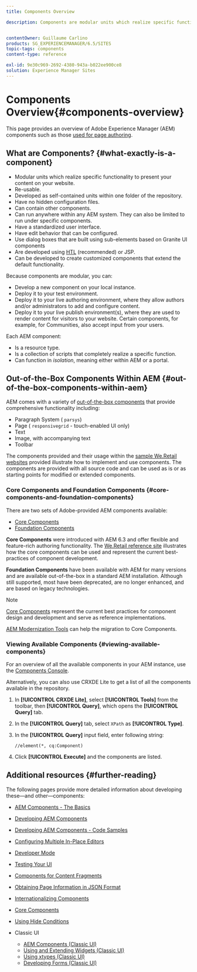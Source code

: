 ```yaml
---
title: Components Overview

description: Components are modular units which realize specific functionality to present your content on your website


contentOwner: Guillaume Carlino
products: SG_EXPERIENCEMANAGER/6.5/SITES
topic-tags: components
content-type: reference

exl-id: 9e30c969-2692-4380-943a-b022ee900ce8
solution: Experience Manager Sites
---
```

# Components Overview{#components-overview}

This page provides an overview of Adobe Experience Manager (AEM) components such as those [used for page authoring](/help/sites-authoring/default-components-foundation.md).

## What are Components? {#what-exactly-is-a-component}

* Modular units which realize specific functionality to present your content on your website.
* Re-usable.
* Developed as self-contained units within one folder of the repository.
* Have no hidden configuration files.
* Can contain other components.
* Can run anywhere within any AEM system. They can also be limited to run under specific components.
* Have a standardized user interface.
* Have edit behavior that can be configured.
* Use dialog boxes that are built using sub-elements based on Granite UI components
* Are developed using [HTL](https://experienceleague.adobe.com/docs/experience-manager-htl/content/overview.html) (recommended) or JSP.
* Can be developed to create customized components that extend the default functionality.

Because components are modular, you can:

* Develop a new component on your local instance.
* Deploy it to your test environment.
* Deploy it to your live authoring environment, where they allow authors and/or administrators to add and configure content.
* Deploy it to your live publish environment(s), where they are used to render content for visitors to your website. Certain components, for example, for Communities, also accept input from your users.

Each AEM component:

* Is a resource type.
* Is a collection of scripts that completely realize a specific function.
* Can function in *isolation*, meaning either within AEM or a portal.

## Out-of-the-Box Components Within AEM {#out-of-the-box-components-within-aem}

AEM comes with a variety of [out-of-the-box components](/help/sites-authoring/default-components.md) that provide comprehensive functionality including:

* Paragraph System ( `parsys`)
* Page ( `responsivegrid` - touch-enabled UI only)
* Text
* Image, with accompanying text
* Toolbar

The components provided and their usage within the [sample We.Retail websites](/help/sites-developing/we-retail.md) provided illustrate how to implement and use components. The components are provided with all source code and can be used as is or as starting points for modified or extended components.

### Core Components and Foundation Components {#core-components-and-foundation-components}

There are two sets of Adobe-provided AEM components available:

* [Core Components](https://experienceleague.adobe.com/docs/experience-manager-core-components/using/introduction.html)
* [Foundation Components](/help/sites-authoring/default-components-foundation.md)

**Core Components** were introduced with AEM 6.3 and offer flexible and feature-rich authoring functionality. The [We.Retail reference site](/help/sites-developing/we-retail.md) illustrates how the core components can be used and represent the current best-practices of component development.

**Foundation Components** have been available with AEM for many versions and are available out-of-the-box in a standard AEM installation. Although still supported, most have been deprecated, are no longer enhanced, and are based on legacy technologies.

>[!NOTE]
>
>[Core Components](https://experienceleague.adobe.com/docs/experience-manager-core-components/using/introduction.html) represent the current best practices for component design and development and serve as reference implementations.
>
>[AEM Modernization Tools](modernization-tools.md) can help the migration to Core Components.

### Viewing Available Components {#viewing-available-components}

For an overview of all the available components in your AEM instance, use the [Components Console](/help/sites-authoring/default-components-console.md).

Alternatively, you can also use CRXDE Lite to get a list of all the components available in the repository.

1. In **[!UICONTROL CRXDE Lite]**, select **[!UICONTROL Tools]** from the toolbar, then **[!UICONTROL Query]**, which opens the **[!UICONTROL Query]** tab.

1. In the **[!UICONTROL Query]** tab, select `XPath` as **[!UICONTROL Type]**.

1. In the **[!UICONTROL Query]** input field, enter following string:

   `//element(*, cq:Component)`

1. Click **[!UICONTROL Execute]** and the components are listed.

## Additional resources {#further-reading}

The following pages provide more detailed information about developing these&mdash;and other&mdash;components:

* [AEM Components - The Basics](/help/sites-developing/components-basics.md)
* [Developing AEM Components](/help/sites-developing/developing-components.md)
* [Developing AEM Components - Code Samples](/help/sites-developing/developing-components-samples.md)
* [Configuring Multiple In-Place Editors](/help/sites-developing/multiple-inplace-editors.md)
* [Developer Mode](/help/sites-developing/developer-mode.md)
* [Testing Your UI](/help/sites-developing/hobbes.md)
* [Components for Content Fragments](/help/sites-developing/components-content-fragments.md)
* [Obtaining Page Information in JSON Format](/help/sites-developing/pageinfo.md)
* [Internationalizing Components](/help/sites-developing/i18n.md)
* [Core Components](https://experienceleague.adobe.com/docs/experience-manager-core-components/using/introduction.html)
* [Using Hide Conditions](/help/sites-developing/hide-conditions.md)
* Classic UI

    * [AEM Components (Classic UI)](/help/sites-developing/developing-components-classic.md)
    * [Using and Extending Widgets (Classic UI)](/help/sites-developing/widgets.md)
    * [Using xtypes (Classic UI)](/help/sites-developing/xtypes.md)
    * [Developing Forms (Classic UI)](/help/sites-developing/developing-forms.md)
